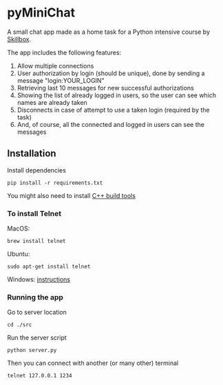# pyMiniChat

A small chat app made as a home task for a Python intensive course by [Skillbox](https://skillbox.ru/).

The app includes the following features:

1. Allow multiple connections
2. User authorization by login (should be unique), done by sending a message "login:YOUR_LOGIN"
3. Retrieving last 10 messages for new successful authorizations
4. Showing the list of already logged in users, so the user can see which names are already taken
5. Disconnects in case of attempt to use a taken login (required by the task)
6. And, of course, all the connected and logged in users can see the messages

## Installation

Install dependencies

```
pip install -r requirements.txt
```

You might also need to install [С++ build tools](https://visualstudio.microsoft.com/downloads/#build-tools-for-visual-studio-2019)

### To install Telnet

MacOS:
```
brew install telnet
```

Ubuntu:
```
sudo apt-get install telnet
```

Windows: [instructions](https://help.keenetic.com/hc/ru/articles/213965809-%D0%92%D0%BA%D0%BB%D1%8E%D1%87%D0%B5%D0%BD%D0%B8%D0%B5-%D1%81%D0%BB%D1%83%D0%B6%D0%B1-Telnet-%D0%B8-TFTP-%D0%B2-Windows)

### Running the app

Go to server location
```
cd ./src
```

Run the server script
```
python server.py
```

Then you can connect with another (or many other) terminal
```
telnet 127.0.0.1 1234
```
